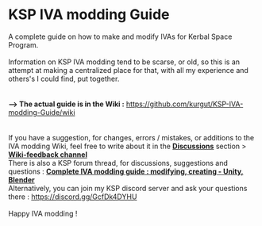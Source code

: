 # KSP IVA modding Guide
A complete guide on how to make and modify IVAs for Kerbal Space Program.  
<br/>
Information on KSP IVA modding tend to be scarse, or old, so this is an attempt at making a centralized place for that, with all my experience and others's I could find, put together.  
<br/>
<br/>
__--> The actual guide is in the Wiki :__ https://github.com/kurgut/KSP-IVA-modding-Guide/wiki  
<br/>
<br/>
If you have a suggestion, for changes, errors / mistakes, or additions to the IVA modding Wiki, feel free to write about it in the [__Discussions__](https://github.com/kurgut/KSP-IVA-modding-Guide/discussions) section > [__Wiki-feedback channel__](https://github.com/kurgut/KSP-IVA-modding-Guide/discussions/categories/wiki-feedback)  
There is also a KSP forum thread, for discussions, suggestions and questions : [__Complete IVA modding guide : modifying, creating - Unity, Blender__](https://forum.kerbalspaceprogram.com/topic/226469-complete-iva-modding-guide-modifying-creating-unity-blender/)  
Alternatively, you can join my KSP discord server and ask your questions there : https://discord.gg/GcfDk4DYHU  
<br/>
Happy IVA modding !
